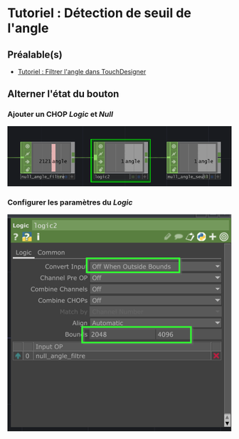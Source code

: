 # Tutoriel : Détection de seuil de l'angle

## Préalable(s)

- [Tutoriel : Filtrer l'angle dans TouchDesigner](/touchdesigner/tutoriel/angle_filtrer.md)

## Alterner l'état du bouton

### Ajouter un CHOP _Logic_ et _Null_

![](angle_seuil_ajout.png)

###  Configurer les paramètres du _Logic_

![](angle_seuil_parametres.png)

